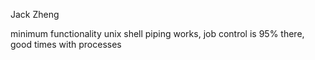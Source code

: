 Jack Zheng

minimum functionality unix shell
piping works, job control is 95% there, good times with processes

